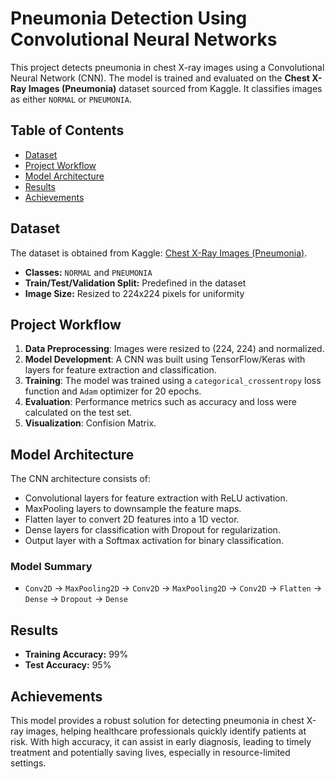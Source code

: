 # Pneumonia Detection Using Convolutional Neural Networks

This project detects pneumonia in chest X-ray images using a Convolutional Neural Network (CNN). The model is trained and evaluated on the **Chest X-Ray Images (Pneumonia)** dataset sourced from Kaggle. It classifies images as either `NORMAL` or `PNEUMONIA`.

## Table of Contents
- [Dataset](#dataset)
- [Project Workflow](#project-workflow)
- [Model Architecture](#model-architecture)
- [Results](#results)
- [Achievements](#achievements)

## Dataset

The dataset is obtained from Kaggle: [Chest X-Ray Images (Pneumonia)](https://www.kaggle.com/paultimothymooney/chest-xray-pneumonia).

- **Classes:** `NORMAL` and `PNEUMONIA`
- **Train/Test/Validation Split:** Predefined in the dataset
- **Image Size:** Resized to 224x224 pixels for uniformity

## Project Workflow

1. **Data Preprocessing**: Images were resized to (224, 224) and normalized.
2. **Model Development**: A CNN was built using TensorFlow/Keras with layers for feature extraction and classification.
3. **Training**: The model was trained using a `categorical_crossentropy` loss function and `Adam` optimizer for 20 epochs.
4. **Evaluation**: Performance metrics such as accuracy and loss were calculated on the test set.
5. **Visualization**: Confision Matrix.

## Model Architecture

The CNN architecture consists of:
- Convolutional layers for feature extraction with ReLU activation.
- MaxPooling layers to downsample the feature maps.
- Flatten layer to convert 2D features into a 1D vector.
- Dense layers for classification with Dropout for regularization.
- Output layer with a Softmax activation for binary classification.

### Model Summary
- `Conv2D` -> `MaxPooling2D` -> `Conv2D` -> `MaxPooling2D` -> `Conv2D` -> `Flatten` -> `Dense` -> `Dropout` -> `Dense`

## Results

- **Training Accuracy:** 99%
- **Test Accuracy:** 95%

## Achievements

This model provides a robust solution for detecting pneumonia in chest X-ray images, helping healthcare professionals quickly identify patients at risk. With high accuracy, it can assist in early diagnosis, leading to timely treatment and potentially saving lives, especially in resource-limited settings.


